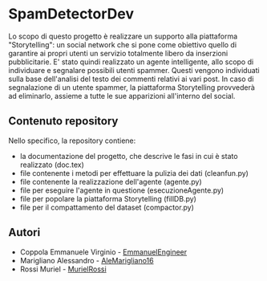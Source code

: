 # SpamDetectorDev
Lo scopo di questo progetto è realizzare un supporto alla piattaforma "Storytelling": un social network che
si pone come obiettivo quello di garantire ai propri utenti un servizio totalmente libero da inserzioni pubblicitarie.
E' stato quindi realizzato un agente intelligente, allo scopo di individuare e segnalare possibili utenti spammer.
Questi vengono individuati sulla base dell'analisi del testo dei commenti relativi ai vari post. 
In caso di segnalazione di un utente spammer, la piattaforma Storytelling provvederà ad eliminarlo, assieme
a tutte le sue apparizioni all'interno del social.


## Contenuto repository
Nello specifico, la repository contiene:
- la documentazione del progetto, che descrive le fasi in cui è stato realizzato (doc.tex)
- file contenente i metodi per effettuare la pulizia dei dati (cleanfun.py)
- file contenente la realizzazione dell'agente (agente.py)
- file per eseguire l'agente in questione (esecuzioneAgente.py)
- file per popolare la piattaforma Storytelling (fillDB.py)
- file per il compattamento del dataset (compactor.py)

## Autori
- Coppola Emmanuele Virginio - [EmmanuelEngineer](https://github.com/EmmanuelEngineer)
- Marigliano Alessandro - [AleMarigliano16](https://github.com/AleMarigliano16)
- Rossi Muriel - [MurielRossi](https://github.com/MurielRossi)

